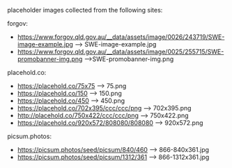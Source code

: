 placeholder images collected from the following sites:

forgov:
* https://www.forgov.qld.gov.au/__data/assets/image/0026/243719/SWE-image-example.jpg --> SWE-image-example.jpg
* https://www.forgov.qld.gov.au/__data/assets/image/0025/255715/SWE-promobanner-img.png -->SWE-promobanner-img.png

placehold.co:
* https://placehold.co/75x75 --> 75.png
* https://placehold.co/150 --> 150.png
* https://placehold.co/450 --> 450.png
* https://placehold.co/702x395/ccc/ccc/png --> 702x395.png
* http://placehold.co/750x422/ccc/ccc/png --> 750x422.png
* https://placehold.co/920x572/808080/808080 --> 920x572.png

picsum.photos:
* https://picsum.photos/seed/picsum/840/460 --> 866-840x361.jpg
* https://picsum.photos/seed/picsum/1312/361 --> 866-1312x361.jpg
